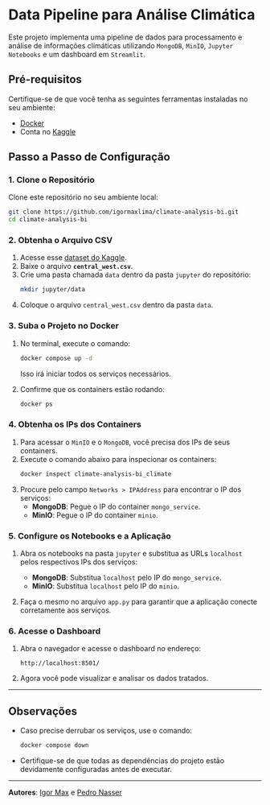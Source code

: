 
# Data Pipeline para Análise Climática

Este projeto implementa uma pipeline de dados para processamento e análise de informações climáticas utilizando `MongoDB`, `MinIO`, `Jupyter Notebooks` e um dashboard em `Streamlit`.

## Pré-requisitos

Certifique-se de que você tenha as seguintes ferramentas instaladas no seu ambiente:
- [Docker](https://www.docker.com/)
- Conta no [Kaggle](https://www.kaggle.com/)

## Passo a Passo de Configuração

### 1. Clone o Repositório
Clone este repositório no seu ambiente local:
```bash
git clone https://github.com/igormaxlima/climate-analysis-bi.git
cd climate-analysis-bi
```

### 2. Obtenha o Arquivo CSV
1. Acesse esse [dataset do Kaggle](https://www.kaggle.com/datasets/PROPPG-PPG/hourly-weather-surface-brazil-southeast-region?select=central_west.csv).
2. Baixe o arquivo **`central_west.csv`**.
3. Crie uma pasta chamada `data` dentro da pasta `jupyter` do repositório:
   ```bash
   mkdir jupyter/data
   ```
4. Coloque o arquivo `central_west.csv` dentro da pasta `data`.

### 3. Suba o Projeto no Docker
1. No terminal, execute o comando:
   ```bash
   docker compose up -d
   ```
   Isso irá iniciar todos os serviços necessários.

2. Confirme que os containers estão rodando:
   ```bash
   docker ps
   ```

### 4. Obtenha os IPs dos Containers
1. Para acessar o `MinIO` e o `MongoDB`, você precisa dos IPs de seus containers.
2. Execute o comando abaixo para inspecionar os containers:
   ```bash
   docker inspect climate-analysis-bi_climate
   ```
3. Procure pelo campo `Networks > IPAddress` para encontrar o IP dos serviços:
   - **MongoDB**: Pegue o IP do container `mongo_service`.
   - **MinIO**: Pegue o IP do container `minio`.

### 5. Configure os Notebooks e a Aplicação
1. Abra os notebooks na pasta `jupyter` e substitua as URLs `localhost` pelos respectivos IPs dos serviços:
   - **MongoDB**: Substitua `localhost` pelo IP do `mongo_service`.
   - **MinIO**: Substitua `localhost` pelo IP do `minio`.

2. Faça o mesmo no arquivo `app.py` para garantir que a aplicação conecte corretamente aos serviços.

### 6. Acesse o Dashboard
1. Abra o navegador e acesse o dashboard no endereço:
   ```text
   http://localhost:8501/
   ```
2. Agora você pode visualizar e analisar os dados tratados.

---

## Observações
- Caso precise derrubar os serviços, use o comando:
  ```bash
  docker compose down
  ```
- Certifique-se de que todas as dependências do projeto estão devidamente configuradas antes de executar.

---

**Autores**: [Igor Max](https://github.com/igormaxlima) e [Pedro Nasser](https://github.com/pedronassero)
